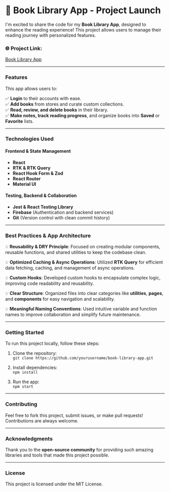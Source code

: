 # 🚀 **Book Library App** - Project Launch

I'm excited to share the code for my **Book Library App**, designed to enhance the reading experience! This project allows users to manage their reading journey with personalized features.

### 🌐 **Project Link:**  
[Book Library App](https://abdulrahman707.netlify.app/)

---

### **Features**  
This app allows users to:

✅ **Login** to their accounts with ease.  
✅ **Add books** from stores and curate custom collections.  
✅ **Read, review, and delete books** in their library.  
✅ **Make notes, track reading progress**, and organize books into **Saved** or **Favorite** lists.  

---

### **Technologies Used**  

#### **Frontend & State Management**  
- **React**  
- **RTK & RTK Query**  
- **React Hook Form & Zod**  
- **React Router**  
- **Material UI**

#### **Testing, Backend & Collaboration**  
- **Jest & React Testing Library**  
- **Firebase** (Authentication and backend services)  
- **Git** (Version control with clean commit history)

---

### **Best Practices & App Architecture**

💡 **Reusability & DRY Principle**: Focused on creating modular components, reusable functions, and shared utilities to keep the codebase clean.

💡 **Optimized Caching & Async Operations**: Utilized **RTK Query** for efficient data fetching, caching, and management of async operations.

💡 **Custom Hooks**: Developed custom hooks to encapsulate complex logic, improving code readability and reusability.

💡 **Clear Structure**: Organized files into clear categories like **utilities**, **pages**, and **components** for easy navigation and scalability.

💡 **Meaningful Naming Conventions**: Used intuitive variable and function names to improve collaboration and simplify future maintenance.

---

### **Getting Started**  
To run this project locally, follow these steps:

1. Clone the repository:  
   `git clone https://github.com/yourusername/book-library-app.git`
   
2. Install dependencies:  
   `npm install`
   
3. Run the app:  
   `npm start`

---

### **Contributing**  
Feel free to fork this project, submit issues, or make pull requests! Contributions are always welcome.

---

### **Acknowledgments**  
Thank you to the **open-source community** for providing such amazing libraries and tools that made this project possible.

---

### **License**  
This project is licensed under the MIT License.
